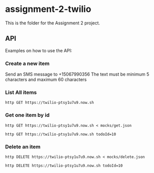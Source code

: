 # assignment-2-twilio
This is the folder for the Assignment 2 project.

## API
Examples on how to use the API:

### Create a new item
Send an SMS message to +15067990356
The text must be minimum 5 characters and maximum 60 characters

### List All items
```console
http GET https://twilio-ptsy1u7u9.now.sh
```

### Get one item by id
```console
http GET https://twilio-ptsy1u7u9.now.sh < mocks/get.json
```
```console
http GET https://twilio-ptsy1u7u9.now.sh todoId=10
```

### Delete an item
```console
http DELETE https://twilio-ptsy1u7u9.now.sh < mocks/delete.json
```
```console
http DELETE https://twilio-ptsy1u7u9.now.sh todoId=10
```
